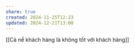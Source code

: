 ```yaml
---
share: true
created: 2024-11-25T12:23
updated: 2024-12-21T13:00
---
```

[[Cả nể khách hàng là không tốt với khách hàng]]